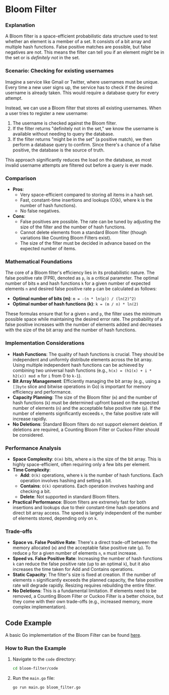 # Bloom Filter

### Explanation

A Bloom filter is a space-efficient probabilistic data structure used to test whether an element is a member of a set. It consists of a bit array and multiple hash functions. False positive matches are possible, but false negatives are not. This means the filter can tell you if an element *might* be in the set or is *definitely not* in the set.

### Scenario: Checking for existing usernames

Imagine a service like Gmail or Twitter, where usernames must be unique. Every time a new user signs up, the service has to check if the desired username is already taken. This would require a database query for every attempt.

Instead, we can use a Bloom filter that stores all existing usernames. When a user tries to register a new username:
1. The username is checked against the Bloom filter.
2. If the filter returns "definitely not in the set," we know the username is available without needing to query the database.
3. If the filter returns "might be in the set" (a positive match), we then perform a database query to confirm. Since there's a chance of a false positive, the database is the source of truth.

This approach significantly reduces the load on the database, as most invalid username attempts are filtered out before a query is ever made.

### Comparison

*   **Pros**:
    *   Very space-efficient compared to storing all items in a hash set.
    *   Fast, constant-time insertions and lookups (O(k), where k is the number of hash functions).
    *   No false negatives.
*   **Cons**:
    *   False positives are possible. The rate can be tuned by adjusting the size of the filter and the number of hash functions.
    *   Cannot delete elements from a standard Bloom filter (though variations like Counting Bloom Filters exist).
    *   The size of the filter must be decided in advance based on the expected number of items.

### Mathematical Foundations

The core of a Bloom filter's efficiency lies in its probabilistic nature. The false positive rate (FPR), denoted as `p`, is a critical parameter. The optimal number of bits `m` and hash functions `k` for a given number of expected elements `n` and desired false positive rate `p` can be calculated as follows:

*   **Optimal number of bits (m)**: `m = -(n * ln(p)) / (ln(2)^2)`
*   **Optimal number of hash functions (k)**: `k = (m / n) * ln(2)`

These formulas ensure that for a given `n` and `p`, the filter uses the minimum possible space while maintaining the desired error rate. The probability of a false positive increases with the number of elements added and decreases with the size of the bit array and the number of hash functions.

### Implementation Considerations

*   **Hash Functions**: The quality of hash functions is crucial. They should be independent and uniformly distribute elements across the bit array. Using multiple independent hash functions can be achieved by combining two universal hash functions (e.g., `h(x) = (h1(x) + i * h2(x)) mod m` for `i` from 0 to `k-1`).
*   **Bit Array Management**: Efficiently managing the bit array (e.g., using a `[]byte` slice and bitwise operations in Go) is important for memory efficiency and performance.
*   **Capacity Planning**: The size of the Bloom filter (`m`) and the number of hash functions (`k`) must be determined upfront based on the expected number of elements (`n`) and the acceptable false positive rate (`p`). If the number of elements significantly exceeds `n`, the false positive rate will increase rapidly.
*   **No Deletions**: Standard Bloom filters do not support element deletion. If deletions are required, a Counting Bloom Filter or Cuckoo Filter should be considered.

### Performance Analysis

*   **Space Complexity**: `O(m)` bits, where `m` is the size of the bit array. This is highly space-efficient, often requiring only a few bits per element.
*   **Time Complexity**:
    *   **Add**: `O(k)` operations, where `k` is the number of hash functions. Each operation involves hashing and setting a bit.
    *   **Contains**: `O(k)` operations. Each operation involves hashing and checking a bit.
    *   **Delete**: Not supported in standard Bloom filters.
*   **Practical Performance**: Bloom filters are extremely fast for both insertions and lookups due to their constant-time hash operations and direct bit array access. The speed is largely independent of the number of elements stored, depending only on `k`.

### Trade-offs

*   **Space vs. False Positive Rate**: There's a direct trade-off between the memory allocated (`m`) and the acceptable false positive rate (`p`). To reduce `p` for a given number of elements `n`, `m` must increase.
*   **Speed vs. False Positive Rate**: Increasing the number of hash functions `k` can reduce the false positive rate (up to an optimal `k`), but it also increases the time taken for Add and Contains operations.
*   **Static Capacity**: The filter's size is fixed at creation. If the number of elements `n` significantly exceeds the planned capacity, the false positive rate will degrade rapidly. Resizing requires rebuilding the entire filter.
*   **No Deletions**: This is a fundamental limitation. If elements need to be removed, a Counting Bloom Filter or Cuckoo Filter is a better choice, but they come with their own trade-offs (e.g., increased memory, more complex implementation).

## Code Example

A basic Go implementation of the Bloom Filter can be found [here](code/bloom_filter.go).

### How to Run the Example

1.  Navigate to the `code` directory:
    ```bash
    cd bloom-filter/code
    ```
2.  Run the `main.go` file:
    ```bash
    go run main.go bloom_filter.go
    ```